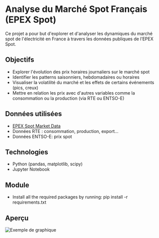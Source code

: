 # Analyse du Marché Spot Français (EPEX Spot)

Ce projet a pour but d'explorer et d'analyser les dynamiques du marché spot de l'électricité en France à travers les données publiques de l’EPEX Spot.

## Objectifs

- Explorer l'évolution des prix horaires journaliers sur le marché spot
- Identifier les patterns saisonniers, hebdomadaires ou horaires
- Visualiser la volatilité du marché et les effets de certains événements (pics, creux)
- Mettre en relation les prix avec d'autres variables comme la consommation ou la production (via RTE ou ENTSO-E)

## Données utilisées

- [EPEX Spot Market Data](https://www.epexspot.com/en/market-data)
- Données RTE : consommation, production, export…
- Données ENTSO-E: prix spot

## Technologies

- Python (pandas, matplotlib, scipy)
- Jupyter Notebook

## Module

- Install all the required packages by running: pip install -r requirements.txt

## Aperçu

![Exemple de graphique](figures/price_evolution.png)


